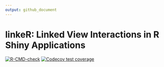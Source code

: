 ```yaml
---
output: github_document
---
```


<!-- README.md is generated from README.Rmd. Please edit that file -->



# linkeR: Linked View Interactions in R Shiny Applications
  <!-- badges: start -->
[![R-CMD-check](https://github.com/JakeWags/linkeR/actions/workflows/R-CMD-check.yaml/badge.svg)](https://github.com/JakeWags/linkeR/actions/workflows/R-CMD-check.yaml)
[![Codecov test coverage](https://codecov.io/gh/JakeWags/linkeR/graph/badge.svg)](https://app.codecov.io/gh/JakeWags/linkeR)
  <!-- badges: end -->

